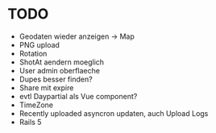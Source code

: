 # TODO

* Geodaten wieder anzeigen -> Map
* PNG upload
* Rotation
* ShotAt aendern moeglich
* User admin oberflaeche
* Dupes besser finden?
* Share mit expire
* evtl Daypartial als Vue component?
* TimeZone
* Recently uploaded asyncron updaten, auch Upload Logs
* Rails 5
